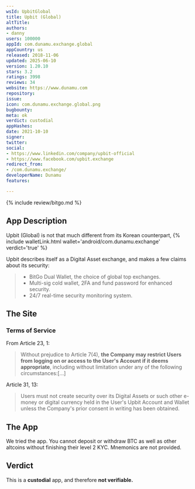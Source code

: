 ```yaml
---
wsId: UpbitGlobal
title: Upbit (Global)
altTitle: 
authors:
- danny
users: 100000
appId: com.dunamu.exchange.global
appCountry: us
released: 2018-11-06
updated: 2025-06-10
version: 1.20.10
stars: 3.2
ratings: 3998
reviews: 34
website: https://www.dunamu.com
repository: 
issue: 
icon: com.dunamu.exchange.global.png
bugbounty: 
meta: ok
verdict: custodial
appHashes: 
date: 2021-10-10
signer: 
twitter: 
social:
- https://www.linkedin.com/company/upbit-official
- https://www.facebook.com/upbit.exchange
redirect_from:
- /com.dunamu.exchange/
developerName: Dunamu
features: 

---
```


{% include review/bitgo.md %}

## App Description

Upbit (Global) is not that much different from its Korean counterpart, {% include walletLink.html wallet='android/com.dunamu.exchange' verdict='true' %}


Upbit describes itself as a Digital Asset exchange, and makes a few claims about its security:

> - BitGo Dual Wallet, the choice of global top exchanges.
> - Multi-sig cold wallet, 2FA and fund password for enhanced security.
> - 24/7 real-time security monitoring system.

## The Site

### Terms of Service
From Article 23, 1:

> Without prejudice to Article 7(4), **the Company may restrict Users from logging on or access to the User's Account if it deems appropriate**, including without limitation under any of the following circumstances:[...]

Article 31, 13:

> Users must not create security over its Digital Assets or such other e-money or digital currency held in the User's Upbit Account and Wallet unless the Company's prior consent in writing has been obtained.

## The App

We tried the app. You cannot deposit or withdraw BTC as well as other altcoins without finishing their level 2 KYC. Mnemonics are not provided.

## Verdict

This is a **custodial** app, and therefore **not verifiable.**
